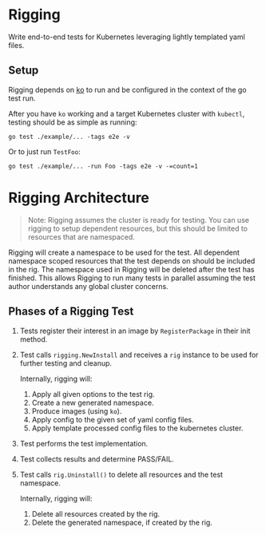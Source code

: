 # Rigging

Write end-to-end tests for Kubernetes leveraging lightly templated yaml files. 

## Setup

Rigging depends on [ko](https://github.com/google/ko) to run and be configured in the context of the go test run.

After you have `ko` working and a target Kubernetes cluster with `kubectl`,
testing should be as simple as running:
 
 ```shell
go test ./example/... -tags e2e -v
```

Or to just run `TestFoo`:

```shell
go test ./example/... -run Foo -tags e2e -v -=count=1
```


# Rigging Architecture

> Note: Rigging assumes the cluster is ready for testing. You can use rigging to setup dependent resources, but this should be limited
to resources that are namespaced. 

Rigging will create a namespace to be used for the test. All dependent namespace scoped resources that the test depends on
should be included in the rig. The namespace used in Rigging will be deleted after the test has finished. This allows
Rigging to run many tests in parallel assuming the test author understands any global cluster concerns.

## Phases of a Rigging Test

1. Tests register their interest in an image by `RegisterPackage` in their init method.
1. Test calls `rigging.NewInstall` and receives a `rig` instance to be used for further testing and cleanup.

    Internally, rigging will:
    1. Apply all given options to the test rig.
    1. Create a new generated namespace.
    1. Produce images (using `ko`).
    1. Apply config to the given set of yaml config files.
    1. Apply template processed config files to the kubernetes cluster.
1. Test performs the test implementation.
1. Test collects results and determine PASS/FAIL. 
1. Test calls `rig.Uninstall()` to delete all resources and the test namespace.

    Internally, rigging will:
    1. Delete all resources created by the rig.
    1. Delete the generated namespace, if created by the rig.




